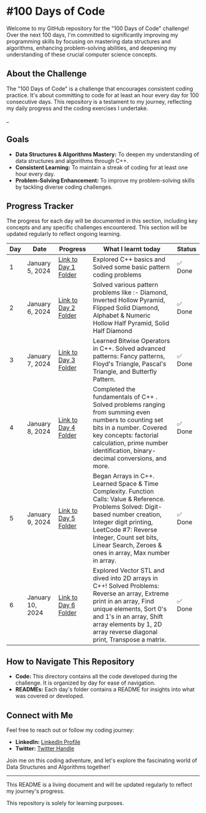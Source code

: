 # ****#100 Days of Code**** 


Welcome to my GitHub repository for the "100 Days of Code" challenge! Over the next 100 days, I'm committed to significantly improving my programming skills by focusing on mastering data structures and algorithms, enhancing problem-solving abilities, and deepening my understanding of these crucial computer science concepts.


## **About the Challenge**


The "100 Days of Code" is a challenge that encourages consistent coding practice. It's about committing to code for at least an hour every day for 100 consecutive days. This repository is a testament to my journey, reflecting my daily progress and the coding exercises I undertake.


_
## **Goals**


* **Data Structures & Algorithms Mastery:** To deepen my understanding of data structures and algorithms through C++.
* **Consistent Learning:** To maintain a streak of coding for at least one hour every day.
* **Problem-Solving Enhancement:** To improve my problem-solving skills by tackling diverse coding challenges.


## **Progress Tracker**


The progress for each day will be documented in this section, including key concepts and any specific challenges encountered. This section will be updated regularly to reflect ongoing learning.



| **Day** | **Date**            | **Progress**                       | **What I learnt today**                         | **Status**     |
|-----|-----------------|--------------------------------|----------------------------------------------------------|------------|
| 1   | January 5, 2024 | [Link to Day 1 Folder](https://github.com/DRushi248/100_Days_Of_Code/tree/main/Day_01)     | Explored C++ basics and Solved some basic pattern coding problems   | ✅ Done     |
| 2   | January 6, 2024    | [Link to Day 2 Folder](https://github.com/DRushi248/100_Days_Of_Code/tree/main/Day_02)         | Solved various pattern problems like :- Diamond, Inverted Hollow Pyramid, Flipped Solid Diamond, Alphabet & Numeric Hollow Half Pyramid, Solid Half Diamond | ✅ Done |
| 3   | January 7, 2024 | [Link to Day 3 Folder](https://github.com/DRushi248/100_Days_Of_Code/tree/main/Day_03) | Learned Bitwise Operators in C++. Solved advanced patterns: Fancy patterns, Floyd's Triangle, Pascal's Triangle, and Butterfly Pattern. | ✅ Done |
| 4   | January 8, 2024 | [Link to Day 4 Folder](https://github.com/DRushi248/100_Days_Of_Code/tree/main/Day_04) | Completed the fundamentals of C++ . Solved problems ranging from summing even numbers to counting set bits in a number. Covered key concepts: factorial calculation, prime number identification, binary-decimal conversions, and more.  | ✅ Done |
| 5  | January 9, 2024  | [Link to Day 5 Folder](https://github.com/DRushi248/100_Days_Of_Code/tree/main/Day_05) | Began Arrays in C++. Learned Space & Time Complexity. Function Calls: Value & Reference. Problems Solved: Digit-based number creation, Integer digit printing, LeetCode #7: Reverse Integer, Count set bits, Linear Search, Zeroes & ones in array, Max number in array. | ✅ Done |
| 6  | January 10, 2024 | [Link to Day 6 Folder](https://github.com/DRushi248/100_Days_Of_Code/tree/main/Day_06) | Explored Vector STL and dived into 2D arrays in C++! Solved Problems: Reverse an array, Extreme print in an array, Find unique elements, Sort 0's and 1's in an array, Shift array elements by 1, 2D array reverse diagonal print, Transpose a matrix.   | ✅ Done |

 


## **How to Navigate This Repository**

* **Code:** This directory contains all the code developed during the challenge. It is organized by day for ease of navigation.
* **READMEs:** Each day's folder contains a README for insights into what was covered or developed.


## **Connect with Me**
Feel free to reach out or follow my coding journey:

* **LinkedIn:** [LinkedIn Profile](https://www.linkedin.com/in/rushikesh-deshmukh-ad47/)
* **Twitter:** [Twitter Handle](https://twitter.com/@RushikeshD82980) 



 Join me on this coding adventure, and let's explore the fascinating world of Data Structures and Algorithms together!


---

 This README is a living document and will be updated regularly to reflect my journey's progress.
 
  This repository is solely for learning purposes.

